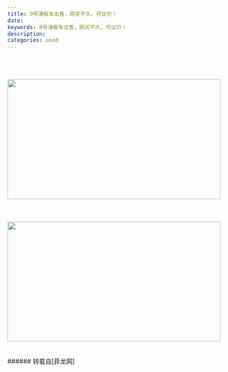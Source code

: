 ```yaml
---
title: 9号滑板车出售，刚买不久，可议价！
date: 
keywords: 9号滑板车出售，刚买不久，可议价！
description:      
categories: used
---
```

<td class="t_f" id="postmessage_3149231">

<br/>
<br/>
     <br/>
<img alt="" border="0" class="zoom" data-cf-modified-fecdf632d168b2f1f2ed9cea-="" file="https://timgsa.baidu.com/timg?image&amp;quality=80&amp;size=b9999_10000&amp;sec=1551609508791&amp;di=4fb6de750230c564387b416d5b9a70d0&amp;imgtype=0&amp;src=http%3A%2F%2Fwx3.sinaimg.cn%2Forj360%2F8314935egy1fjs1p6cfq5j20hs0a0jt8.jpg" height="270" id="aimg_F0J40" onclick="" onmouseover="" src="https://timgsa.baidu.com/timg?image&amp;quality=80&amp;size=b9999_10000&amp;sec=1551609508791&amp;di=4fb6de750230c564387b416d5b9a70d0&amp;imgtype=0&amp;src=http%3A%2F%2Fwx3.sinaimg.cn%2Forj360%2F8314935egy1fjs1p6cfq5j20hs0a0jt8.jpg" width="480"/><br/>
<br/>
<br/>
<br/>
<img alt="" border="0" class="zoom" data-cf-modified-fecdf632d168b2f1f2ed9cea-="" file="https://ss1.bdstatic.com/70cFuXSh_Q1YnxGkpoWK1HF6hhy/it/u=4021802715,809014980&amp;fm=11&amp;gp=0.jpg" height="270" id="aimg_rLSEC" onclick="" onmouseover="" src="https://ss1.bdstatic.com/70cFuXSh_Q1YnxGkpoWK1HF6hhy/it/u=4021802715,809014980&amp;fm=11&amp;gp=0.jpg" width="480"/><br/>
<br/>
<br/>
</td>
###### 转载自[菲龙网]